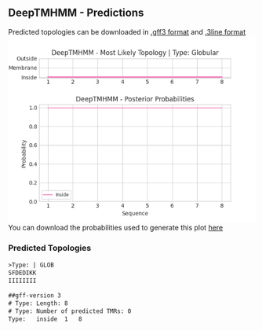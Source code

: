 ## DeepTMHMM - Predictions
Predicted topologies can be downloaded in [.gff3 format](TMRs.gff3) and [.3line format](predicted_topologies.3line)
![picture](plot.png)
You can download the probabilities used to generate this plot [here](Type:_probs.csv)
### Predicted Topologies
```
>Type: | GLOB
SFDEDIKK
IIIIIIII

```


```
##gff-version 3
# Type: Length: 8
# Type: Number of predicted TMRs: 0
Type:	inside	1	8				

```
